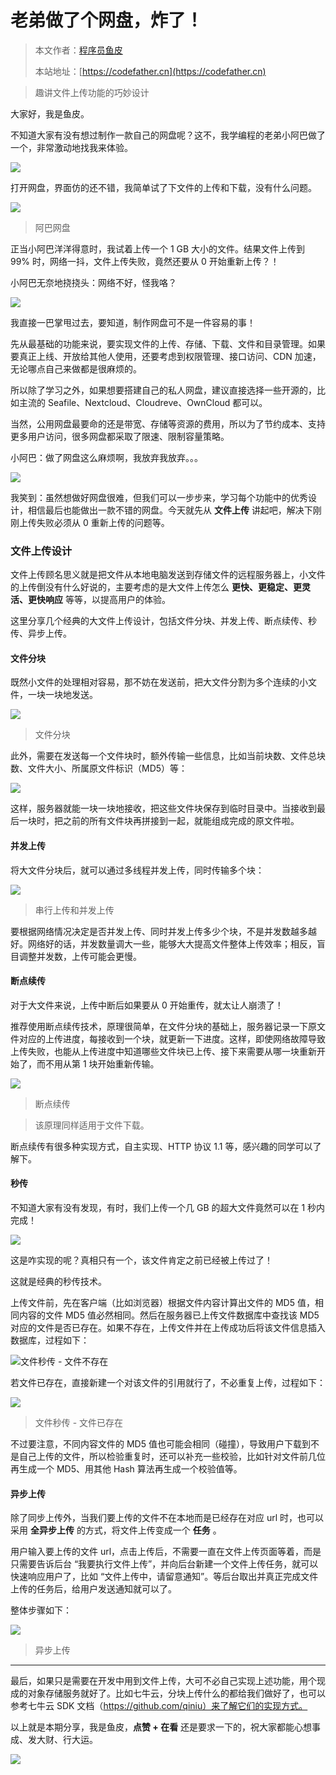 # 老弟做了个网盘，炸了！

> 本文作者：[程序员鱼皮](https://yuyuanweb.feishu.cn/wiki/Abldw5WkjidySxkKxU2cQdAtnah)
>
> 本站地址：[https://codefather.cn](https://codefather.cn)

> 趣讲文件上传功能的巧妙设计

大家好，我是鱼皮。

不知道大家有没有想过制作一款自己的网盘呢？这不，我学编程的老弟小阿巴做了一个，非常激动地找我来体验。

![](https://pic.yupi.icu/5563/202311071433749.jpeg)

打开网盘，界面仿的还不错，我简单试了下文件的上传和下载，没有什么问题。

![](https://pic.yupi.icu/5563/202311071433891.png)

> 阿巴网盘

正当小阿巴洋洋得意时，我试着上传一个 1 GB 大小的文件。结果文件上传到 99% 时，网络一抖，文件上传失败，竟然还要从 0 开始重新上传？！

小阿巴无奈地挠挠头：网络不好，怪我咯？

![](https://pic.yupi.icu/5563/202311071433753.png)

我直接一巴掌甩过去，要知道，制作网盘可不是一件容易的事！

先从最基础的功能来说，要实现文件的上传、存储、下载、文件和目录管理。如果要真正上线、开放给其他人使用，还要考虑到权限管理、接口访问、CDN 加速，无论哪点自己来做都是很麻烦的。

所以除了学习之外，如果想要搭建自己的私人网盘，建议直接选择一些开源的，比如主流的 Seafile、Nextcloud、Cloudreve、OwnCloud 都可以。

当然，公用网盘最要命的还是带宽、存储等资源的费用，所以为了节约成本、支持更多用户访问，很多网盘都采取了限速、限制容量策略。

小阿巴：做了网盘这么麻烦啊，我放弃我放弃。。。

![](https://pic.yupi.icu/5563/202311071433900.png)

我笑到：虽然想做好网盘很难，但我们可以一步步来，学习每个功能中的优秀设计，相信最后也能做出一款不错的网盘。今天就先从 **文件上传** 讲起吧，解决下刚刚上传失败必须从 0 重新上传的问题等。

### 文件上传设计

文件上传顾名思义就是把文件从本地电脑发送到存储文件的远程服务器上，小文件的上传倒没有什么好说的，主要考虑的是大文件上传怎么 **更快、更稳定、更灵活、更快响应** 等等，以提高用户的体验。

这里分享几个经典的大文件上传设计，包括文件分块、并发上传、断点续传、秒传、异步上传。

#### 文件分块

既然小文件的处理相对容易，那不妨在发送前，把大文件分割为多个连续的小文件，一块一块地发送。

![](https://pic.yupi.icu/5563/202311071433759.png)

> 文件分块

此外，需要在发送每一个文件块时，额外传输一些信息，比如当前块数、文件总块数、文件大小、所属原文件标识（MD5）等：

![](https://pic.yupi.icu/5563/202311071433739.png)

这样，服务器就能一块一块地接收，把这些文件块保存到临时目录中。当接收到最后一块时，把之前的所有文件块再拼接到一起，就能组成完成的原文件啦。

#### 并发上传

将大文件分块后，就可以通过多线程并发上传，同时传输多个块：

![](https://pic.yupi.icu/5563/202311071433530.png)

> 串行上传和并发上传

要根据网络情况决定是否并发上传、同时并发上传多少个块，不是并发数越多越好。网络好的话，并发数量调大一些，能够大大提高文件整体上传效率；相反，盲目调整并发数，上传可能会更慢。

#### 断点续传

对于大文件来说，上传中断后如果要从 0 开始重传，就太让人崩溃了！

推荐使用断点续传技术，原理很简单，在文件分块的基础上，服务器记录一下原文件对应的上传进度，每接收到一个块，就更新一下进度。这样，即使网络故障导致上传失败，也能从上传进度中知道哪些文件块已上传、接下来需要从哪一块重新开始了，而不用从第 1 块开始重新传输。

![](https://pic.yupi.icu/5563/202311071433981.png)

> 断点续传

> 该原理同样适用于文件下载。

断点续传有很多种实现方式，自主实现、HTTP 协议 1.1 等，感兴趣的同学可以了解下。

#### 秒传

不知道大家有没有发现，有时，我们上传一个几 GB 的超大文件竟然可以在 1 秒内完成！

![](https://pic.yupi.icu/5563/202311071433509.png)

这是咋实现的呢？真相只有一个，该文件肯定之前已经被上传过了！

这就是经典的秒传技术。

上传文件前，先在客户端（比如浏览器）根据文件内容计算出文件的 MD5 值，相同内容的文件 MD5 值必然相同。然后在服务器已上传文件数据库中查找该 MD5 对应的文件是否已存在。如果不存在，上传文件并在上传成功后将该文件信息插入数据库，过程如下：

![](https://pic.yupi.icu/5563/202311071433010.png)文件秒传 - 文件不存在

若文件已存在，直接新建一个对该文件的引用就行了，不必重复上传，过程如下：

![](https://pic.yupi.icu/5563/202311071433098.png)

> 文件秒传 - 文件已存在

不过要注意，不同内容文件的 MD5 值也可能会相同（碰撞），导致用户下载到不是自己上传的文件，所以检验重复时，还可以补充一些校验，比如针对文件前几位再生成一个 MD5、用其他 Hash 算法再生成一个校验值等。

#### 异步上传

除了同步上传外，当我们要上传的文件不在本地而是已经存在对应 url 时，也可以采用 **全异步上传** 的方式，将文件上传变成一个 **任务** 。

用户输入要上传的文件 url，点击上传后，不需要一直在文件上传页面等着，而是只需要告诉后台 “我要执行文件上传”，并向后台新建一个文件上传任务，就可以快速响应用户了，比如 “文件上传中，请留意通知”。等后台取出并真正完成文件上传的任务后，给用户发送通知就可以了。

整体步骤如下：

![](https://pic.yupi.icu/5563/202311071433786.png)

> 异步上传



------


最后，如果只是需要在开发中用到文件上传，大可不必自己实现上述功能，用个现成的对象存储服务就好了。比如七牛云，分块上传什么的都给我们做好了，也可以参考七牛云 SDK 文档（https://github.com/qiniu）来了解它们的实现方式。

以上就是本期分享，我是鱼皮，**点赞 + 在看** 还是要求一下的，祝大家都能心想事成、发大财、行大运。

![](https://pic.yupi.icu/5563/202311071433278.png)